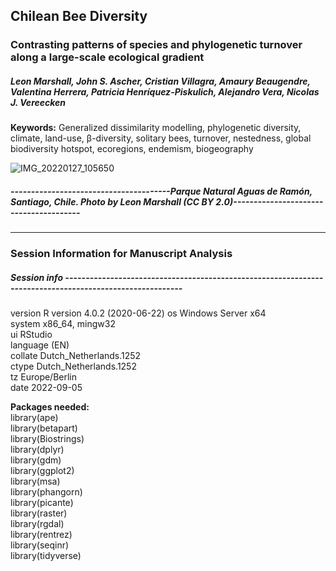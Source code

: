 ## Chilean Bee Diversity

### Contrasting patterns of species and phylogenetic turnover along a large-scale ecological gradient 

##### Leon Marshall, John S. Ascher, Cristian Villagra, Amaury Beaugendre, Valentina Herrera, Patricia Henríquez-Piskulich, Alejandro Vera, Nicolas J. Vereecken

 **Keywords:** Generalized dissimilarity modelling, phylogenetic diversity, climate, land-use, β-diversity, solitary bees, turnover, nestedness, global biodiversity hotspot, ecoregions, endemism, biogeography
 
![IMG_20220127_105650](https://user-images.githubusercontent.com/33490288/188571470-752677ee-0e22-41e0-875b-d815d9c1849d.jpg)
#####   ---------------------------------------Parque Natural Aguas de Ramón, Santiago, Chile. Photo by Leon Marshall (CC BY 2.0)---------------------------------------


 ----------------------------------------------------------------------------------------------------------------------------------------------------------------------


### Session Information for Manuscript Analysis

##### Session info ---------------------------------------------------------------------------------------------------------
                     
 version  R version 4.0.2 (2020-06-22)
 os       Windows Server x64          
 system   x86_64, mingw32             
 ui       RStudio                     
 language (EN)                        
 collate  Dutch_Netherlands.1252      
 ctype    Dutch_Netherlands.1252      
 tz       Europe/Berlin               
 date     2022-09-05

**Packages needed:**   
library(ape)  
library(betapart)  
library(Biostrings)  
library(dplyr)  
library(gdm)  
library(ggplot2)  
library(msa)  
library(phangorn)  
library(picante)  
library(raster)  
library(rgdal)  
library(rentrez)  
library(seqinr)  
library(tidyverse)  
